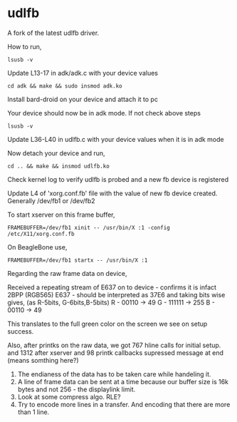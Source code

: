 udlfb
=====

A fork of the latest udlfb driver.

How to run,

    lsusb -v

Update L13-17 in adk/adk.c with your device values

    cd adk && make && sudo insmod adk.ko

Install bard-droid on your device and attach it to pc

Your device should now be in adk mode. If not check above steps

    lsusb -v

Update L36-L40 in udlfb.c with your device values when it is in adk mode

Now detach your device and run,

    cd .. && make && insmod udlfb.ko

Check kernel log to verify udlfb is probed and a new fb device is registered

Update L4 of 'xorg.conf.fb' file with the value of new fb device created. Generally /dev/fb1 or /dev/fb2

To start xserver on this frame buffer,

    FRAMEBUFFER=/dev/fb1 xinit -- /usr/bin/X :1 -config /etc/X11/xorg.conf.fb
    
On BeagleBone use,

    FRAMEBUFFER=/dev/fb1 startx -- /usr/bin/X :1
    
 
Regarding the raw frame data on device,

Received a repeating stream of E637 on to device - confirms it is infact 2BPP (RGB565)
E637 - should be interpreted as 37E6 and taking bits wise gives, (as R-5bits, G-6bits,B-5bits)
	R - 00110  -> 49
	G - 111111 -> 255
	B - 00110  -> 49
	
This translates to the full green color on the screen we see on setup success.

Also, after printks on the raw data, we got 767 hline calls for initial setup. and 1312 after xserver and 98 printk callbacks supressed message at end (means somthing here?)





1. The endianess of the data has to be taken care while handeling it.
2. A line of frame data can be sent at a time because our buffer size is 16k bytes and not 256 - the displaylink limit.
3. Look at some compress algo. RLE?
4. Try to encode more lines in a transfer. And encoding that there are more than 1 line.
